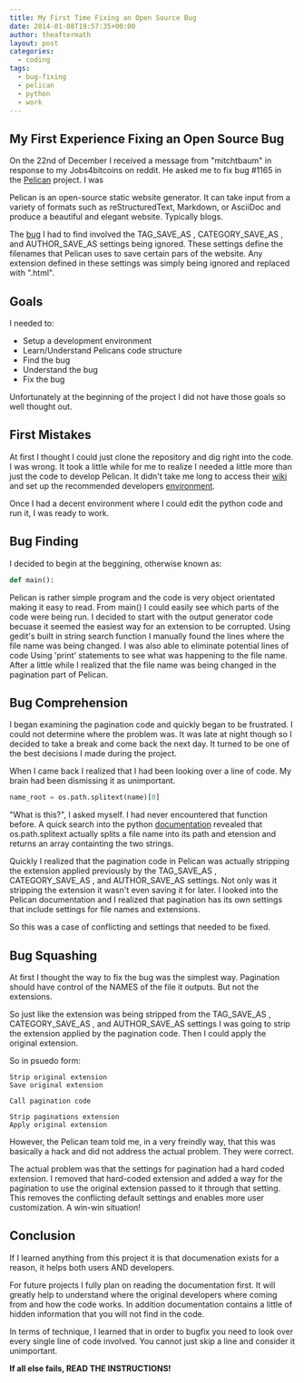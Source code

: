 ```yaml
---
title: My First Time Fixing an Open Source Bug
date: 2014-01-08T19:57:35+00:00
author: theaftermath
layout: post
categories:
  - coding
tags:
  - bug-fixing
  - pelican
  - python
  - work
---
```

## My First Experience Fixing an Open Source Bug

On the 22nd of December I received a message from "mitchtbaum" in response to my Jobs4bitcoins on reddit. He asked me to fix bug #1165 in the [Pelican](http://blog.getpelican.com/) project. I was

Pelican is an open-source static website generator. It can take input from a variety of formats such as reStructuredText, Markdown, or AsciiDoc and produce a beautiful and elegant website. Typically blogs.

The [bug](https://github.com/getpelican/pelican/issues/1165#issuecomment-31307840) I had to find involved the TAG\_SAVE\_AS , CATEGORY\_SAVE\_AS , and AUTHOR\_SAVE\_AS settings being ignored. These settings define the filenames that Pelican uses to save certain pars of the website. Any extension defined in these settings was simply being ignored and replaced with ".html".

## Goals

I needed to:

  * Setup a development environment
  * Learn/Understand Pelicans code structure
  * Find the bug
  * Understand the bug
  * Fix the bug

Unfortunately at the beginning of the project I did not have those goals so well thought out.

## First Mistakes

At first I thought I could just clone the repository and dig right into the code. I was wrong. It took a little while for me to realize I needed a little more than just the code to develop Pelican. It didn't take me long to access their [wiki](http://docs.getpelican.com/en/3.3.0/) and set up the recommended developers [environment](http://docs.getpelican.com/en/3.3.0/contribute.html#setting-up-the-development-environment).

Once I had a decent environment where I could edit the python code and run it, I was ready to work.

## Bug Finding

I decided to begin at the beggining, otherwise known as:

```python
def main():
```

Pelican is rather simple program and the code is very object orientated making it easy to read. From main() I could easily see which parts of the code were being run. I decided to start with the output generator code becuase it seemed the easiest way for an extension to be corrupted. Using gedit's built in string search function I manually found the lines where the file name was being changed. I was also able to eliminate potential lines of code Using 'print' statements to see what was happening to the file name. After a little while I realized that the file name was being changed in the pagination part of Pelican.

## Bug Comprehension

I began examining the pagination code and quickly began to be frustrated. I could not determine where the problem was. It was late at night though so I decided to take a break and come back the next day. It turned to be one of the best decisions I made during the project.

When I came back I realized that I had been looking over a line of code. My brain had been dismissing it as unimportant.

```python
name_root = os.path.splitext(name)[0]
```

"What is this?", I asked myself. I had never encountered that function before. A quick search into the python [documentation](http://docs.python.org/2/library/os.path.html#os.path.splitext) revealed that os.path.splitext actually splits a file name into its path and etension and returns an array containting the two strings.

Quickly I realized that the pagination code in Pelican was actually stripping the extension applied previously by the TAG\_SAVE\_AS , CATEGORY\_SAVE\_AS , and AUTHOR\_SAVE\_AS settings. Not only was it stripping the extension it wasn't even saving it for later. I looked into the Pelican documentation and I realized that pagination has its own settings that include settings for file names and extensions.

So this was a case of conflicting and settings that needed to be fixed.

## Bug Squashing

At first I thought the way to fix the bug was the simplest way. Pagination should have control of the NAMES of the file it outputs. But not the extensions.

So just like the extension was being stripped from the TAG\_SAVE\_AS , CATEGORY\_SAVE\_AS , and AUTHOR\_SAVE\_AS settings I was going to strip the extension applied by the pagination code. Then I could apply the original extension.

So in psuedo form:

```
Strip original extension
Save original extension

Call pagination code

Strip paginations extension
Apply original extension
```

However, the Pelican team told me, in a very freindly way, that this was basically a hack and did not address the actual problem. They were correct.

The actual problem was that the settings for pagination had a hard coded extension. I removed that hard-coded extension and added a way for the pagination to use the original extension passed to it through that setting. This removes the conflicting default settings and enables more user customization. A win-win situation!

## Conclusion

If I learned anything from this project it is that documenation exists for a reason, it helps both users AND developers.

For future projects I fully plan on reading the documentation first. It will greatly help to understand where the original developers where coming from and how the code works. In addition documentation contains a little of hidden information that you will not find in the code.

In terms of technique, I learned that in order to bugfix you need to look over every single line of code involved. You cannot just skip a line and consider it unimportant.

**If all else fails, READ THE INSTRUCTIONS!**